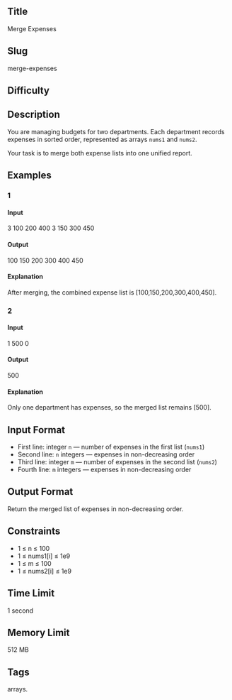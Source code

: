 ## Title

Merge Expenses

## Slug

merge-expenses

## Difficulty


## Description

You are managing budgets for two departments. Each department records expenses in sorted order, represented as arrays `nums1` and `nums2`.  

Your task is to merge both expense lists into one unified report.




## Examples

### 1

#### Input

3
100 200 400
3
150 300 450

#### Output

100 150 200 300 400 450

#### Explanation

After merging, the combined expense list is [100,150,200,300,400,450].


### 2

#### Input

1
500
0

#### Output

500

#### Explanation

Only one department has expenses, so the merged list remains [500].


## Input Format  

- First line: integer `n` — number of expenses in the first list (`nums1`)  
- Second line: `n` integers — expenses in non-decreasing order  
- Third line: integer `m` — number of expenses in the second list (`nums2`)  
- Fourth line: `m` integers — expenses in non-decreasing order  


## Output Format  

Return the merged list of expenses in non-decreasing order.


## Constraints  

- 1 ≤ n ≤ 100  
- 1 ≤ nums1[i] ≤ 1e9  
- 1 ≤ m ≤ 100  
- 1 ≤ nums2[i] ≤ 1e9  

## Time Limit

1 second

## Memory Limit

512 MB

## Tags

arrays.

